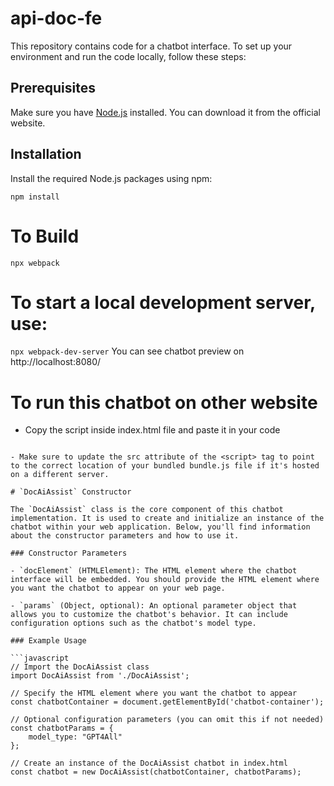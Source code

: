 # api-doc-fe
This repository contains code for a chatbot interface. To set up your environment and run the code locally, follow these steps:

## Prerequisites

Make sure you have [Node.js](https://nodejs.org/) installed. You can download it from the official website.

## Installation

Install the required Node.js packages using npm:

```npm install```

# To Build
```npx webpack```

# To start a local development server, use:
```npx webpack-dev-server```
You can see chatbot preview on http://localhost:8080/

# To run this chatbot on other website
- Copy the script inside index.html file and paste it in your code
```

- Make sure to update the src attribute of the <script> tag to point to the correct location of your bundled bundle.js file if it's hosted on a different server.

# `DocAiAssist` Constructor

The `DocAiAssist` class is the core component of this chatbot implementation. It is used to create and initialize an instance of the chatbot within your web application. Below, you'll find information about the constructor parameters and how to use it.

### Constructor Parameters

- `docElement` (HTMLElement): The HTML element where the chatbot interface will be embedded. You should provide the HTML element where you want the chatbot to appear on your web page.

- `params` (Object, optional): An optional parameter object that allows you to customize the chatbot's behavior. It can include configuration options such as the chatbot's model type.

### Example Usage

```javascript
// Import the DocAiAssist class
import DocAiAssist from './DocAiAssist';

// Specify the HTML element where you want the chatbot to appear
const chatbotContainer = document.getElementById('chatbot-container');

// Optional configuration parameters (you can omit this if not needed)
const chatbotParams = {
    model_type: "GPT4All"
};

// Create an instance of the DocAiAssist chatbot in index.html
const chatbot = new DocAiAssist(chatbotContainer, chatbotParams);
